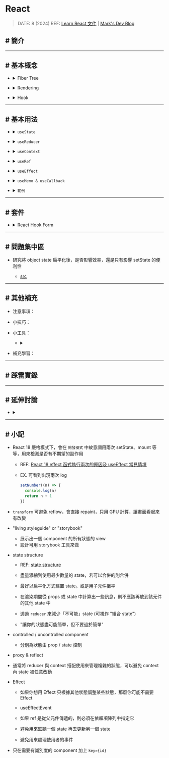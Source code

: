 ##### <!-- 收起 -->

<!----------- ref start ----------->

[Getting Closure on React Hooks]: https://www.swyx.io/hooks
[互動式視覺化 React hooks 時間軸]: https://julesblom.com/writing/react-hook-component-timeline
[A (Mostly) Complete Guide to React Rendering Behavior]: https://blog.isquaredsoftware.com/2020/05/blogged-answers-a-mostly-complete-guide-to-react-rendering-behavior/
[Mark's Dev Blog]: https://blog.isquaredsoftware.com/series/blogged-answers/
[React 開發者一定要知道的底層機制 — React Fiber Reconciler]: https://medium.com/starbugs/react-開發者一定要知道的底層架構-react-fiber-c3ccd3b047a1
[state structure]: https://zh-hans.react.dev/learn/choosing-the-state-structure
[React 18 effect 函式執行兩次的原因及 useEffect 常見情境]: https://medium.com/@linyawun031/react-react-18-effect-函式執行兩次的原因及-useeffect-常見情境-2dc65c18b64b
[React 18 新功能之自動批次更新]: https://juejin.cn/post/7153814771937067044
[Learn React 文件]: https://react.dev/learn
[React Profiler]: https://max80713.medium.com/使用-react-profiler-來觀察-react-web-app-的渲染狀況並進行效能優化-bde15fe3d267
[why-did-you-render]: https://segmentfault.com/a/1190000023031115

<!----------- ref end ----------->

# React

> DATE: 8 (2024)
> REF: [Learn React 文件] | [Mark's Dev Blog]

## # 簡介

---

## # 基本概念

<!-- Fiber Tree -->

- <details close>
  <summary>Fiber Tree</summary>

  - REF: [React 開發者一定要知道的底層機制 — React Fiber Reconciler]
  - [Fiber Object](../src/code/fiber.types.ts)

  ![](../src/image/Fiber_Tree.gif)

  </details>

<!-- Rendering -->

- <details close>
  <summary>Rendering</summary>

  - 此部分皆為預設的條件下的行為，並未加入其他優化項目 (EX. memo)

  <!-- REF -->

  - <details close>
    <summary>REF</summary>

    - [互動式視覺化 React hooks 時間軸]
    - [A (Mostly) Complete Guide to React Rendering Behavior]

    </details>

  <!-- 兩階段 -->

  - <details close>
    <summary>React 有兩個階段，此部分為 Render Phase</summary>

    - `Render`：製作 VDOM、比較差異
    - `Commit`：套用到 DOM

    </details>

  <!-- 名詞解釋 -->

  - <details close>
    <summary>名詞解釋</summary>

    - `Render`

      - 定義：在 React 中指的是製作 VDOM
      - 解釋：
        - 為了避免與 VDOM Render 搞混，React 官方將 `browser rendering` 稱為 `painting`
        - 而在更新 real DOM 之後，瀏覽器就會重新繪製螢幕，這個過程原本應該稱為 `browser rendering`

    - `Reconciliation`

      - 定義：re-render 後，VDOM 會先與 last VDOM 做比對，再將差異更新到 real DOM 的過程

    </details>

  <!-- 行為特性 -->

  - <details close>
    <summary>行為特性</summary>

    - `setState`、`dispatch` 會觸發 queue a re-render，先將狀態更新放進一個 queue
    - 單一事件下會一起只做一次更新 (Automatic Batching：v18 前後為兩種版本)

      - REF: [React 18 新功能之自動批次更新]

      - 作用範圍

        - before：every single `React event`
        - after：every single event loop tick (包含 `setTimeout`、`await` 等等)

      - EX1.

        - before：3 次 render (0 & 1 / 2 / 3)
        - after：2 次 render (0 & 1 / 2 & 3)

        ```js
        const [counter, setCounter] = useState(0)

        const onClick = async () => {
          setCounter(0)
          setCounter(1)

          const data = await fetchSomeData()

          setCounter(2)
          setCounter(3)
        }
        ```

    - parent 的 state，在 setState 後，整個 parent 底下的 VDOM 都會 re-render
    - re-render 不代表 re-create 整個 VDOM

      - 會依照 `component type` & `key` 來判斷是否可重用舊的 child VDOM，而不需 re-create

    </details>

  <!-- 避免作法 -->

  - <details close>
    <summary>避免作法</summary>

    - 避免在 Component 內部創建其他 Component type

      ```js
      // X 錯誤
      function ParentComponent() {
        function ChildComponent() {}

        return <ChildComponent />
      }

      // O 正確
      function ChildComponent() {}
      function ParentComponent() {
        return <ChildComponent />
      }
      ```

    - 避免在 render logic 中 setState

      ```js
      // X 錯誤
      function Parent() {
        const [state, setState] = useState()
        setState()

        return <Child />
      }

      // O 正確
      function Parent() {
        const [state, setState] = useState()
        const handleClick = () => {
          setState()
        }

        return <Child onClick={handleClick} />
      }
      ```

    </details>

  <!-- 其他補充 -->

  - <details close>
    <summary>其他補充</summary>

    - VDOM re-render 在一般情況下都算可接受範圍，而且 React 就是靠著 VDOM re-render 來快速判斷要更改哪些 real DOM 的部分
    - 主要影響效能的在於更改 real DOM

    </details>

  <!-- 簡易結論 -->

  - <details close>
    <summary>簡易結論</summary>

    - 一般使用情況 re-render 幾乎不影響效能
    - 但應避免濫用 hook，導致的不必要的 re-render
    - 只在真實感受到效能不好的地方，再針對使用 memo 等做優化

    </details>

  </details>

<!-- Hook -->

- <details close>
  <summary>Hook</summary>

  - REF: [Getting Closure on React Hooks]
  - 底層

    - 實際上，React 將一個 component 所有的 Hook 存為 fiber object 中的一個 linked list
    - 再將整個表層複製到 component 中

  - Hook 是特殊的函數，只在 React 渲染時有效

  </details>

---

## # 基本用法

<!-- useState -->

- <details close>
  <summary><code>useState</code></summary>

  <!-- 使用時機 -->

  - <details close>
    <summary>使用時機</summary>

    </details>

  <!-- 行為特性 -->

  - <details close>
    <summary>行為特性</summary>

    </details>

  <!-- 推薦作法 -->

  - <details close>
    <summary>推薦作法</summary>

    </details>

  <!-- 避免作法 -->

  - <details close>
    <summary>避免作法</summary>

    </details>

  <!-- 其他補充 -->

  - <details close>
    <summary>其他補充</summary>

    </details>

  </details>

<!-- useReducer -->

- <details close>
  <summary><code>useReducer</code></summary>

  <!-- 使用時機 -->

  - <details close>
    <summary>使用時機</summary>

    - 有太過複雜的 setState 邏輯時，將狀態的邏輯統一寫在 reducer 內，達到`關注點分離`
    - 一整套的 setState 組合 (EX. 一個 action 要對兩個 state 做更新的組合)

    </details>

  <!-- 行為特性 -->

  - <details close>
    <summary>行為特性</summary>

    - `dispatch` 一個 `action` 到 `reducer` 中，依照其中的邏輯進行更新 `state`
    - 透過發送要做的動作，有別於 `useState` 是直接告知要改為哪個 state
    - dispatch (function) / action (object) / reducer (function)

    </details>

  <!-- 推薦作法 -->

  - <details close>
    <summary>推薦作法</summary>

    - 建議使用 `switch / case` 寫法，且都用 `{ }` 包住
    - 維持 pure 寫法
    - 一個有意義的 action，會是組合所有相關 state 的更新，在同一次 dispatch 中進行 (而不是每個 state 分開做 dispatch)

    </details>

  <!-- 避免作法 -->

  - <details close>
    <summary>避免作法</summary>

    - 避免將其他`業務邏輯`也移動到 reducer，而是只放`狀態更新`的邏輯

    </details>

  <!-- 其他補充 -->

  - <details close>
    <summary>其他補充</summary>

    - 命名由來參考 `reduce()`。都是接受 當前狀態 和 action，然後返回 下個狀態
    - 因為獨立在 component 外，所以可以單獨做狀態更新邏輯的`測試`
    - 常與 `context` 搭配使用

    </details>

  </details>

<!-- useContext -->

- <details close>
  <summary><code>useContext</code></summary>

  <!-- 使用時機 -->

  - <details close>
    <summary>使用時機</summary>

    - 多個 component 中需共用 state
    - 多層巢狀 component 的組合

    </details>

  <!-- 行為特性 -->

  - <details close>
    <summary>行為特性</summary>

    - 讓 props 直達目的 component，而不需透過中間層傳遞
    - 更直接知道 props 來源，而不需再一層層追朔
    - 當 state 更新時，使用到 useContext 的 child 會 re-render

    </details>

  <!-- 推薦作法 -->

  - <details close>
    <summary>推薦作法</summary>

    - 用來管理複雜的狀態時，搭配 reducer 使用，會建議將 state & dispatch 分別建立兩個 context

    </details>

  <!-- 避免作法 -->

  - <details close>
    <summary>避免作法</summary>

    - 避免過度使用。在使用之前，先試試 (1)傳遞 props (2)將 JSX 當作 children 傳遞。兩者皆無法滿足才使用 context

    </details>

  <!-- 其他補充 -->

  - <details close>
    <summary>其他補充</summary>

    - 可搭配客製化 Hook 使用
    - 一般在 Theme、Auth、Route 會使用

    </details>

  <!-- 經驗分享 -->

  - <details close>
    <summary>經驗分享</summary>

    - 使用 context 做全域時，即便在一個有 2000 個 component 的專案中，也不會感受到 re-render 的卡頓

    </details>

  </details>

<!-- useRef -->

- <details close>
  <summary><code>useRef</code></summary>

  <!-- 使用時機 -->

  - <details close>
    <summary>使用時機</summary>

    </details>

  <!-- 行為特性 -->

  - <details close>
    <summary>行為特性</summary>

    </details>

  <!-- 推薦作法 -->

  - <details close>
    <summary>推薦作法</summary>

    </details>

  <!-- 避免作法 -->

  - <details close>
    <summary>避免作法</summary>

    </details>

  <!-- 其他補充 -->

  - <details close>
    <summary>其他補充</summary>

    </details>

  </details>

<!-- useEffect -->

- <details close>
  <summary><code>useEffect</code></summary>

  <!-- 使用時機 -->

  - <details close>
    <summary>使用時機</summary>

    </details>

  <!-- 行為特性 -->

  - <details close>
    <summary>行為特性</summary>

    </details>

  <!-- 推薦作法 -->

  - <details close>
    <summary>推薦作法</summary>

    </details>

  <!-- 避免作法 -->

  - <details close>
    <summary>避免作法</summary>

    </details>

  <!-- 其他補充 -->

  - <details close>
    <summary>其他補充</summary>

    </details>

  </details>

<!-- useMemo & useCallback -->

- <details close>
  <summary><code>useMemo & useCallback</code></summary>

  <!-- 使用時機 -->

  - <details close>
    <summary>使用時機</summary>

    - 效能優化
    - 理論上，位於越父層的，越需要使用？

    </details>

  <!-- 行為特性 -->

  - <details close>
    <summary>行為特性</summary>

    </details>

  <!-- 推薦作法 -->

  - <details close>
    <summary>推薦作法</summary>

    </details>

  <!-- 避免作法 -->

  - <details close>
    <summary>避免作法</summary>

    - 避免過早使用 useCallback 和 useMemo 等，而是等到出現效能問題的位置，才進行使用

    </details>

  <!-- 其他補充 -->

  - <details close>
    <summary>其他補充</summary>

    - 分析工具：[why-did-you-render] | [React Profiler]

    </details>

  </details>

<!-- 範例 -->

- <details close>
  <summary><code>範例</code></summary>

  <!-- 使用時機 -->

  - <details close>
    <summary>使用時機</summary>

    </details>

  <!-- 行為特性 -->

  - <details close>
    <summary>行為特性</summary>

    </details>

  <!-- 推薦作法 -->

  - <details close>
    <summary>推薦作法</summary>

    </details>

  <!-- 避免作法 -->

  - <details close>
    <summary>避免作法</summary>

    </details>

  <!-- 其他補充 -->

  - <details close>
    <summary>其他補充</summary>

    </details>

  </details>

---

## # 套件

<!-- React Hook Form -->

- <details close>
  <summary>React Hook Form</summary>

  - 行為特性：

    - 將渲染的控制狀態交還給瀏覽器原生，submit 時才更新 react 狀態
    - 因為一般來說，react 不需要知道這些狀態改變，只需要 submit 時再知道結果

  - 差異比較：

    - Formik 則是直接與 react state 做綁定同步

  - 發展簡史：

    - Formik 在更早期開發出來，後來 React Hook Form 才出現，使用量在 2022 出現交叉點
    - 目前 React Hook Form 作法更多人推薦

  </details>

---

## # 問題集中區

- 研究將 object state 扁平化後，是否影響效率，還是只有影響 setState 的便利性

  - [src](../src/code/state_struct.js)

---

## # 其他補充

<!-- 注意事項 -->

- 注意事項：

<!-- 小技巧 -->

- 小技巧：

<!-- 小工具 -->

- 小工具：

  - <details close>
    <summary></summary>

    </details>

<!-- 補充學習 -->

- 補充學習：

---

## # 踩雷實錄

---

## # 延伸討論

- <details close>
  <summary></summary>

  </details>

---

## # 小記

- React 18 嚴格模式下，會在 `開發模式` 中故意調用兩次 setState、mount 等等，用來檢測是否有不期望的副作用

  - REF: [React 18 effect 函式執行兩次的原因及 useEffect 常見情境]

  - EX. 可看到出現兩次 log

    ```js
    setNumber((n) => {
      console.log(n)
      return n + 1
    })
    ```

- `transform` 可避免 reflow，會直接 repaint，只用 GPU 計算，讓畫面看起來有改變

- "living styleguide" or "storybook"

  - 展示出一個 component 的所有狀態的 view
  - 設計可用 storybook 工具來做

- state structure

  - REF: [state structure]

  - 盡量濃縮到使用最少數量的 state，若可以合併的則合併
  - 最好以扁平化方式建置 state。或是用子元件攤平
  - 在渲染期間從 props 或 state 中計算出一些訊息，則不應該再放到該元件的其他 state 中
  - 透過 `reducer` 來減少「不可能」state (可視作 "組合 state")
  - "讓你的狀態盡可能簡單，但不要過於簡單"

- controlled / uncontrolled component

  - 分別為狀態由 prop / state 控制

- proxy & reflect

- 通常將 reducer 與 context 搭配使用來管理複雜的狀態，可以避免 context 內 state 被任意改動

- Effect

  - 如果你想用 Effect 只根據其他狀態調整某些狀態，那麼你可能不需要 Effect

  - useEffectEvent

  - 如果 ref 是從父元件傳遞的，則必須在依賴項陣列中指定它

  - 避免用來監聽一個 state 再去更新另一個 state

  - 避免用來處理使用者的事件

- 只在需要有識別度的 component 加上 `key={id}`
